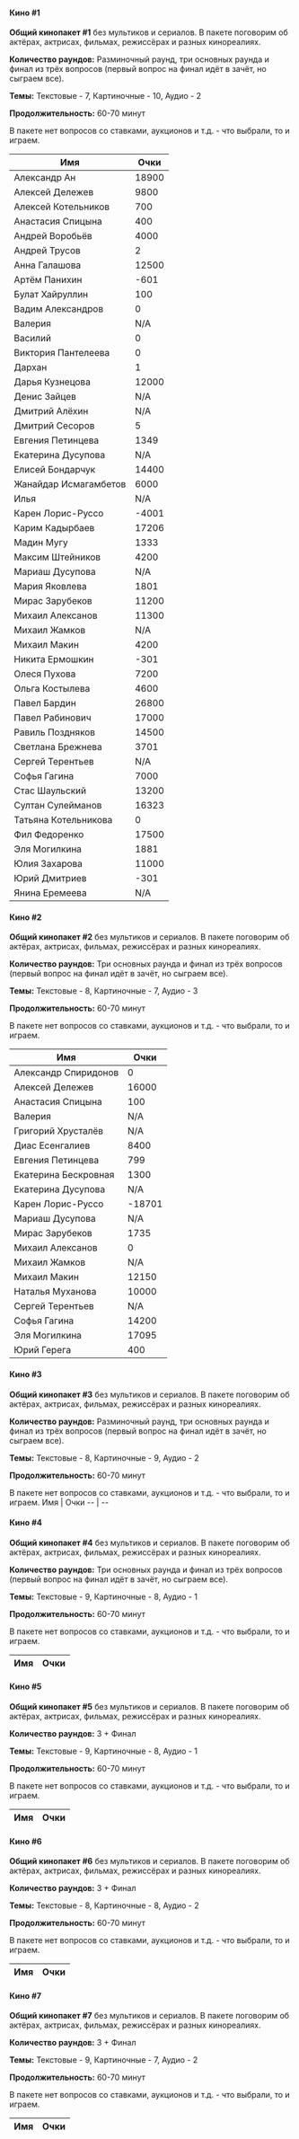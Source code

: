 <!-- tabs:start -->
#### **Кино #1**

**Общий кинопакет #1** без мультиков и сериалов. В пакете поговорим об актёрах, актрисах, фильмах, режиссёрах и разных кинореалиях.

**Количество раундов:** Разминочный раунд, три основных раунда и финал из трёх вопросов (первый вопрос на финал идёт в зачёт, но сыграем все).

**Темы:** Текстовые - 7, Картиночные - 10, Аудио - 2

**Продолжительность:** 60-70 минут

В пакете нет вопросов со ставками, аукционов и т.д. - что выбрали, то и играем.

Имя | Очки
-- | --
Александр Ан | 18900
Алексей Дележев | 9800
Алексей Котельников | 700
Анастасия Спицына | 400
Андрей Воробьёв | 4000
Андрей Трусов | 2
Анна Галашова | 12500
Артём Панихин | -601
Булат Хайруллин | 100
Вадим Александров | 0
Валерия | N/A
Василий | 0
Виктория Пантелеева | 0
Дархан | 1
Дарья Кузнецова | 12000
Денис Зайцев | N/A
Дмитрий Алёхин | N/A
Дмитрий Сесоров | 5
Евгения Петинцева | 1349
Екатерина Дусупова | N/A
Елисей Бондарчук | 14400
Жанайдар Исмагамбетов | 6000
Илья | N/A
Карен Лорис-Руссо | -4001
Карим Кадырбаев | 17206
Мадин Мугу | 1333
Максим Штейников | 4200
Мариаш Дусупова | N/A
Мария Яковлева | 1801
Мирас Зарубеков | 11200
Михаил Алексанов | 11300
Михаил Жамков | N/A
Михаил Макин | 4200
Никита Ермошкин | -301
Олеся Пухова | 7200
Ольга Костылева | 4600
Павел Бардин | 26800
Павел Рабинович | 17000
Равиль Поздняков | 14500
Светлана Брежнева | 3701
Сергей Терентьев | N/A
Софья Гагина | 7000
Стас Шаульский | 13200
Султан Сулейманов | 16323
Татьяна Котельникова | 0
Фил Федоренко | 17500
Эля Могилкина | 1881
Юлия Захарова | 11000
Юрий Дмитриев | -301
Янина Еремеева | N/A

#### **Кино #2**

**Общий кинопакет #2** без мультиков и сериалов. В пакете поговорим об актёрах, актрисах, фильмах, режиссёрах и разных кинореалиях.

**Количество раундов:** Три основных раунда и финал из трёх вопросов (первый вопрос на финал идёт в зачёт, но сыграем все).

**Темы:** Текстовые - 8, Картиночные - 7, Аудио - 3

**Продолжительность:** 60-70 минут

В пакете нет вопросов со ставками, аукционов и т.д. - что выбрали, то и играем.

Имя | Очки
-- | --
Александр Спиридонов | 0
Алексей Дележев | 16000
Анастасия Спицына | 100
Валерия | N/A
Григорий Хрусталёв | N/A
Диас Есенгалиев | 8400
Евгения Петинцева | 799
Екатерина Бескровная | 1300
Екатерина Дусупова | N/A
Карен Лорис-Руссо | -18701
Мариаш Дусупова | N/A
Мирас Зарубеков | 1735
Михаил Алексанов | 0
Михаил Жамков | N/A
Михаил Макин | 12150
Наталья Муханова | 10000
Сергей Терентьев | N/A
Софья Гагина | 14200
Эля Могилкина | 17095
Юрий Герега | 400

#### **Кино #3**

**Общий кинопакет #3** без мультиков и сериалов. В пакете поговорим об актёрах, актрисах, фильмах, режиссёрах и разных кинореалиях.

**Количество раундов:** Разминочный раунд, три основных раунда и финал из трёх вопросов (первый вопрос на финал идёт в зачёт, но сыграем все).

**Темы:** Текстовые - 8, Картиночные - 9, Аудио - 2

**Продолжительность:** 60-70 минут

В пакете нет вопросов со ставками, аукционов и т.д. - что выбрали, то и играем.
Имя | Очки
-- | --


#### **Кино #4**

**Общий кинопакет #4** без мультиков и сериалов. В пакете поговорим об актёрах, актрисах, фильмах, режиссёрах и разных кинореалиях.

**Количество раундов:** Три основных раунда и финал из трёх вопросов (первый вопрос на финал идёт в зачёт, но сыграем все).

**Темы:** Текстовые - 9, Картиночные - 8, Аудио - 1

**Продолжительность:** 60-70 минут

В пакете нет вопросов со ставками, аукционов и т.д. - что выбрали, то и играем.

Имя | Очки
-- | --


#### **Кино #5**

**Общий кинопакет #5** без мультиков и сериалов. В пакете поговорим об актёрах, актрисах, фильмах, режиссёрах и разных кинореалиях.

**Количество раундов:** 3 + Финал

**Темы:** Текстовые - 9, Картиночные - 8, Аудио - 1

**Продолжительность:** 60-70 минут

В пакете нет вопросов со ставками, аукционов и т.д. - что выбрали, то и играем.

Имя | Очки
-- | --


#### **Кино #6**

**Общий кинопакет #6** без мультиков и сериалов. В пакете поговорим об актёрах, актрисах, фильмах, режиссёрах и разных кинореалиях.

**Количество раундов:** 3 + Финал

**Темы:** Текстовые - 8, Картиночные - 8, Аудио - 2

**Продолжительность:** 60-70 минут

В пакете нет вопросов со ставками, аукционов и т.д. - что выбрали, то и играем.

Имя | Очки
-- | --


#### **Кино #7**

**Общий кинопакет #7** без мультиков и сериалов. В пакете поговорим об актёрах, актрисах, фильмах, режиссёрах и разных кинореалиях.

**Количество раундов:** 3 + Финал

**Темы:** Текстовые - 9, Картиночные - 7, Аудио - 2

**Продолжительность:** 60-70 минут

В пакете нет вопросов со ставками, аукционов и т.д. - что выбрали, то и играем.

Имя | Очки
-- | --



<!-- tabs:end -->